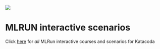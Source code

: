 [![](http://shields.katacoda.com/katacoda/mlrun/count.svg)](https://www.katacoda.com/mlrun "MLRun interactive courses")


# MLRUN interactive scenarios

Click [here](https://www.katacoda.com/mlrun) for _all_ MLRun interactive courses and scenarios for Katacoda

